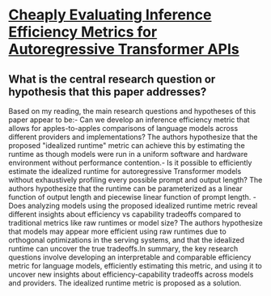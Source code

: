 # [Cheaply Evaluating Inference Efficiency Metrics for Autoregressive   Transformer APIs](https://arxiv.org/abs/2305.02440)

## What is the central research question or hypothesis that this paper addresses?

Based on my reading, the main research questions and hypotheses of this paper appear to be:- Can we develop an inference efficiency metric that allows for apples-to-apples comparisons of language models across different providers and implementations? The authors hypothesize that the proposed "idealized runtime" metric can achieve this by estimating the runtime as though models were run in a uniform software and hardware environment without performance contention.- Is it possible to efficiently estimate the idealized runtime for autoregressive Transformer models without exhaustively profiling every possible prompt and output length? The authors hypothesize that the runtime can be parameterized as a linear function of output length and piecewise linear function of prompt length. - Does analyzing models using the proposed idealized runtime metric reveal different insights about efficiency vs capability tradeoffs compared to traditional metrics like raw runtimes or model size? The authors hypothesize that models may appear more efficient using raw runtimes due to orthogonal optimizations in the serving systems, and that the idealized runtime can uncover the true tradeoffs.In summary, the key research questions involve developing an interpretable and comparable efficiency metric for language models, efficiently estimating this metric, and using it to uncover new insights about efficiency-capability tradeoffs across models and providers. The idealized runtime metric is proposed as a solution.
